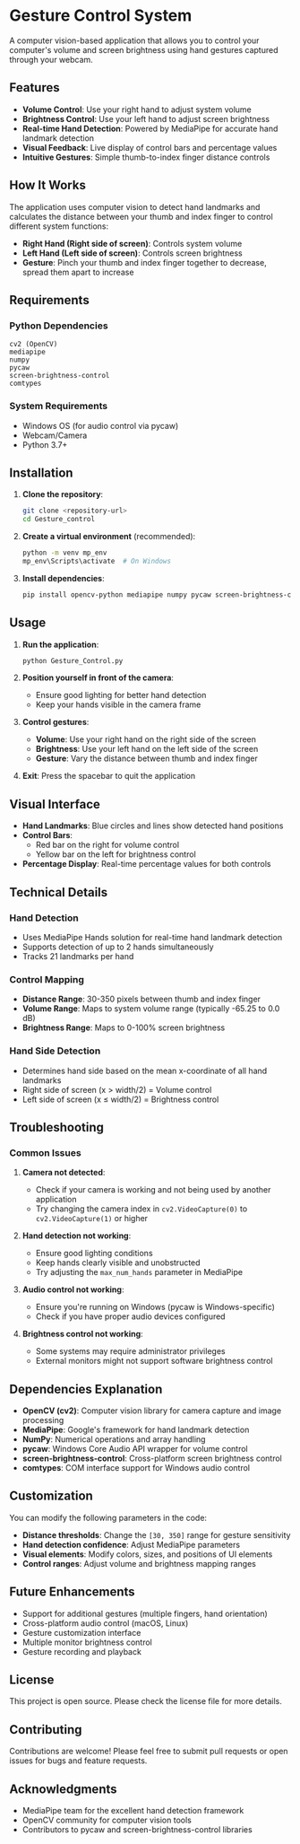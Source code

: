 # Gesture Control System

A computer vision-based application that allows you to control your computer's volume and screen brightness using hand gestures captured through your webcam.

## Features

- **Volume Control**: Use your right hand to adjust system volume
- **Brightness Control**: Use your left hand to adjust screen brightness
- **Real-time Hand Detection**: Powered by MediaPipe for accurate hand landmark detection
- **Visual Feedback**: Live display of control bars and percentage values
- **Intuitive Gestures**: Simple thumb-to-index finger distance controls

## How It Works

The application uses computer vision to detect hand landmarks and calculates the distance between your thumb and index finger to control different system functions:

- **Right Hand (Right side of screen)**: Controls system volume
- **Left Hand (Left side of screen)**: Controls screen brightness
- **Gesture**: Pinch your thumb and index finger together to decrease, spread them apart to increase

## Requirements

### Python Dependencies

```
cv2 (OpenCV)
mediapipe
numpy
pycaw
screen-brightness-control
comtypes
```

### System Requirements

- Windows OS (for audio control via pycaw)
- Webcam/Camera
- Python 3.7+

## Installation

1. **Clone the repository**:
   ```bash
   git clone <repository-url>
   cd Gesture_control
   ```

2. **Create a virtual environment** (recommended):
   ```bash
   python -m venv mp_env
   mp_env\Scripts\activate  # On Windows
   ```

3. **Install dependencies**:
   ```bash
   pip install opencv-python mediapipe numpy pycaw screen-brightness-control comtypes
   ```

## Usage

1. **Run the application**:
   ```bash
   python Gesture_Control.py
   ```

2. **Position yourself in front of the camera**:
   - Ensure good lighting for better hand detection
   - Keep your hands visible in the camera frame

3. **Control gestures**:
   - **Volume**: Use your right hand on the right side of the screen
   - **Brightness**: Use your left hand on the left side of the screen
   - **Gesture**: Vary the distance between thumb and index finger

4. **Exit**: Press the spacebar to quit the application

## Visual Interface

- **Hand Landmarks**: Blue circles and lines show detected hand positions
- **Control Bars**: 
  - Red bar on the right for volume control
  - Yellow bar on the left for brightness control
- **Percentage Display**: Real-time percentage values for both controls

## Technical Details

### Hand Detection
- Uses MediaPipe Hands solution for real-time hand landmark detection
- Supports detection of up to 2 hands simultaneously
- Tracks 21 landmarks per hand

### Control Mapping
- **Distance Range**: 30-350 pixels between thumb and index finger
- **Volume Range**: Maps to system volume range (typically -65.25 to 0.0 dB)
- **Brightness Range**: Maps to 0-100% screen brightness

### Hand Side Detection
- Determines hand side based on the mean x-coordinate of all hand landmarks
- Right side of screen (x > width/2) = Volume control
- Left side of screen (x ≤ width/2) = Brightness control

## Troubleshooting

### Common Issues

1. **Camera not detected**:
   - Check if your camera is working and not being used by another application
   - Try changing the camera index in `cv2.VideoCapture(0)` to `cv2.VideoCapture(1)` or higher

2. **Hand detection not working**:
   - Ensure good lighting conditions
   - Keep hands clearly visible and unobstructed
   - Try adjusting the `max_num_hands` parameter in MediaPipe

3. **Audio control not working**:
   - Ensure you're running on Windows (pycaw is Windows-specific)
   - Check if you have proper audio devices configured

4. **Brightness control not working**:
   - Some systems may require administrator privileges
   - External monitors might not support software brightness control

## Dependencies Explanation

- **OpenCV (cv2)**: Computer vision library for camera capture and image processing
- **MediaPipe**: Google's framework for hand landmark detection
- **NumPy**: Numerical operations and array handling
- **pycaw**: Windows Core Audio API wrapper for volume control
- **screen-brightness-control**: Cross-platform screen brightness control
- **comtypes**: COM interface support for Windows audio control

## Customization

You can modify the following parameters in the code:

- **Distance thresholds**: Change the `[30, 350]` range for gesture sensitivity
- **Hand detection confidence**: Adjust MediaPipe parameters
- **Visual elements**: Modify colors, sizes, and positions of UI elements
- **Control ranges**: Adjust volume and brightness mapping ranges

## Future Enhancements

- Support for additional gestures (multiple fingers, hand orientation)
- Cross-platform audio control (macOS, Linux)
- Gesture customization interface
- Multiple monitor brightness control
- Gesture recording and playback

## License

This project is open source. Please check the license file for more details.

## Contributing

Contributions are welcome! Please feel free to submit pull requests or open issues for bugs and feature requests.

## Acknowledgments

- MediaPipe team for the excellent hand detection framework
- OpenCV community for computer vision tools
- Contributors to pycaw and screen-brightness-control libraries